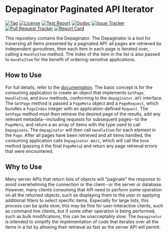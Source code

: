 # Depaginator Paginated API Iterator

[![Tag](https://img.shields.io/github/tag/tmobile/depaginator.svg)](https://github.com/tmobile/depaginator/tags)
[![License](https://img.shields.io/hexpm/l/plug.svg)](https://github.com/tmobile/depaginator/blob/main/LICENSE)
[![Test Report](https://travis-ci.com/tmobile/depaginator.svg?branch=main)](https://travis-ci.com/tmobile/depaginator)
[![Godoc](https://pkg.go.dev/badge/github.com/tmobile/depaginator)](https://pkg.go.dev/github.com/tmobile/depaginator)
[![Issue Tracker](https://img.shields.io/github/issues/tmobile/depaginator.svg)](https://github.com/tmobile/depaginator/issues)
[![Pull Request Tracker](https://img.shields.io/github/issues-pr/tmobile/depaginator.svg)](https://github.com/tmobile/depaginator/pulls)
[![Report Card](https://goreportcard.com/badge/github.com/tmobile/depaginator)](https://goreportcard.com/report/github.com/tmobile/depaginator)

This repository contains the Depaginator.  The Depaginator is a tool for traversing all items presented by a paginated API: all pages are retrieved by independent goroutines, then each item in each page is iterated over, calling a `HandleItem` method.  The index of the item in the list is also passed to `HandleItem` for the benefit of ordering-sensitive applications.

## How to Use

For full details, refer to the [documentation](https://pkg.go.dev/github.com/tmobile/depaginator).  The basic concept is for the consuming application to create an object that implements `GetPage`, `HandleItem`, and `Done` methods, conforming to the `depaginator.API` interface.  The `GetPage` method is passed a `PageMeta` object and a `PageRequest`, which bundles a `PageIndex` integer with an application-defined `Request`.  The `GetPage` method must then retrieve the desired page of the results, add any relevant metadata--including requests for subsequent pages--to the `PageMeta`, and return a an array of items with the type used to call `Depaginate`.  The `Depaginator` will then call `HandleItem` for each element in the `Page`.  After all pages have been retrieved and all items handled, the consuming application calls `Depaginator.Wait`, which will call the `Done` method (passing it the final `PageMeta`) and return any page retrieval errors that were encountered.

## Why to Use

Many server APIs that return lists of objects will "paginate" the response to avoid overwhelming the connection or the client--or the server or database.  However, many clients consuming that API need to perform some operation on all the returned objects, such as displaying them to the user or applying additional filters to select specific items.  Especially for large lists, this process can be quite slow; this may be fine for user-interactive clients, such as command line clients, but if some other operation is being performed, such as bulk modifications, this can be unacceptably slow.  The `Depaginator` is intended to simplify the implementation of code that iterates over all the items in a list by allowing their retrieval as fast as the server API will permit.
